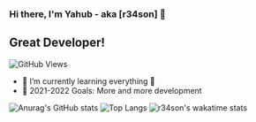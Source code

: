### Hi there, I'm Yahub - aka [r34son] 👋

## Great Developer!

![GitHub Views](https://komarev.com/ghpvc/?username=r34son&color=FAC151)

- 🌱 I’m currently learning everything 🤣
- 🥅 2021-2022 Goals: More and more development

![Anurag's GitHub stats](https://github-readme-stats.vercel.app/api?username=r34son&show_icons=true&theme=radical)
![Top Langs](https://github-readme-stats.vercel.app/api/top-langs/?username=r34son&layout=compact&theme=radical)
![r34son's wakatime stats](https://github-readme-stats.vercel.app/api/wakatime?username=r34son)
